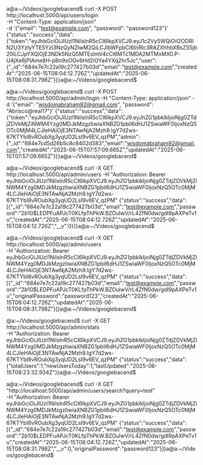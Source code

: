 a@a:~/Videos/googlebacend$ curl -X POST http://localhost:5000/api/users/login \
-H "Content-Type: application/json" \
-d '{"email": "test@example.com", "password": "password123"}'
{"status":"success","data":{"token":"eyJhbGciOiJIUzI1NiIsInR5cCI6IkpXVCJ9.eyJ1c2VySWQiOiI2ODRlN2U3YzIyYTE5YzI3NzQyN2IwM2QiLCJlbWFpbCI6InRlc3RAZXhhbXBsZS5jb20iLCJpYXQiOjE3NDk5NzQ5MTEsImV4cCI6MTc1MDA2MTMxMX0.P-U4jXe6jPIAme8H-pBn9oOOv6Hd2iOYa4YXq2hr5Jc","user":{"_id":"684e7e7c22a19c277427b03d","email":"test@example.com","createdAt":"2025-06-15T08:04:12.726Z","updatedAt":"2025-06-15T08:08:31.798Z"}}}a@a:~/Videos/googlebacend$ 











a@a:~/Videos/googlebacend$ curl -X POST http://localhost:5000/api/admin/login -H "Content-Type: application/json" -d '{"email": "wisdomabraham92@gmail.com", "password": "Abrisco@real17"}'
{"status":"success","data":{"token":"eyJhbGciOiJIUzI1NiIsInR5cCI6IkpXVCJ9.eyJhZG1pbklkIjoiNjg0ZTdjZDVkMjZiNWM4Yzg0MDJkMzgzIiwiaXNBZG1pbiI6dHJ1ZSwiaWF0IjoxNzQ5OTc0MjM4LCJleHAiOjE3NTAwNjA2Mzh9.IgY7d2ws-67KTYbI8vROubXg3yqUD2LsI9v6EV_qzPM","admin":{"_id":"684e7cd5d26b5c8c8402d383","email":"wisdomabraham92@gmail.com","createdAt":"2025-06-15T07:57:09.665Z","updatedAt":"2025-06-15T07:57:09.665Z"}}}a@a:~/Videos/googlebacend$ 





a@a:~/Videos/googlebacend$ curl -X GET http://localhost:5000/api/admin/users -H "Authorization: Bearer eyJhbGciOiJIUzI1NiIsInR5cCI6IkpXVCJ9.eyJhZG1pbklkIjoiNjg0ZTdjZDVkMjZiNWM4Yzg0MDJkMzgzIiwiaXNBZG1pbiI6dHJ1ZSwiaWF0IjoxNzQ5OTc0MjM4LCJleHAiOjE3NTAwNjA2Mzh9.IgY7d2ws-67KTYbI8vROubXg3yqUD2LsI9v6EV_qzPM"
{"status":"success","data":[{"_id":"684e7e7c22a19c277427b03d","email":"test@example.com","password":"$2b$10$LEDPFuAPJcT0KLfpThPkW.BZOulwV/rL4ZfN0dw/gdI9pAXPeTv1u","createdAt":"2025-06-15T08:04:12.726Z","updatedAt":"2025-06-15T08:04:12.726Z","__v":0}]}a@a:~/Videos/googlebacend$ 




a@a:~/Videos/googlebacend$ curl -X GET http://localhost:5000/api/admin/users \
-H "Authorization: Bearer eyJhbGciOiJIUzI1NiIsInR5cCI6IkpXVCJ9.eyJhZG1pbklkIjoiNjg0ZTdjZDVkMjZiNWM4Yzg0MDJkMzgzIiwiaXNBZG1pbiI6dHJ1ZSwiaWF0IjoxNzQ5OTc0MjM4LCJleHAiOjE3NTAwNjA2Mzh9.IgY7d2ws-67KTYbI8vROubXg3yqUD2LsI9v6EV_qzPM"
{"status":"success","data":[{"_id":"684e7e7c22a19c277427b03d","email":"test@example.com","password":"$2b$10$LEDPFuAPJcT0KLfpThPkW.BZOulwV/rL4ZfN0dw/gdI9pAXPeTv1u","originalPassword":"password123","createdAt":"2025-06-15T08:04:12.726Z","updatedAt":"2025-06-15T08:08:31.798Z"}]}a@a:~/Videos/googlebacend$ 








@a:~/Videos/googlebacend$ curl -X GET http://localhost:5000/api/admin/stats \
-H "Authorization: Bearer eyJhbGciOiJIUzI1NiIsInR5cCI6IkpXVCJ9.eyJhZG1pbklkIjoiNjg0ZTdjZDVkMjZiNWM4Yzg0MDJkMzgzIiwiaXNBZG1pbiI6dHJ1ZSwiaWF0IjoxNzQ5OTc0MjM4LCJleHAiOjE3NTAwNjA2Mzh9.IgY7d2ws-67KTYbI8vROubXg3yqUD2LsI9v6EV_qzPM"
{"status":"success","data":{"totalUsers":1,"newUsersToday":1,"lastUpdated":"2025-06-15T08:23:32.934Z"}}a@a:~/Videos/googlebacend$ 












a@a:~/Videos/googlebacend$ curl -X GET "http://localhost:5000/api/admin/users/search?query=test" \
-H "Authorization: Bearer eyJhbGciOiJIUzI1NiIsInR5cCI6IkpXVCJ9.eyJhZG1pbklkIjoiNjg0ZTdjZDVkMjZiNWM4Yzg0MDJkMzgzIiwiaXNBZG1pbiI6dHJ1ZSwiaWF0IjoxNzQ5OTc0MjM4LCJleHAiOjE3NTAwNjA2Mzh9.IgY7d2ws-67KTYbI8vROubXg3yqUD2LsI9v6EV_qzPM"
{"status":"success","data":[{"_id":"684e7e7c22a19c277427b03d","email":"test@example.com","password":"$2b$10$LEDPFuAPJcT0KLfpThPkW.BZOulwV/rL4ZfN0dw/gdI9pAXPeTv1u","createdAt":"2025-06-15T08:04:12.726Z","updatedAt":"2025-06-15T08:08:31.798Z","__v":0,"originalPassword":"password123"}]}a@a:~/Videos/googlebacend$ 
